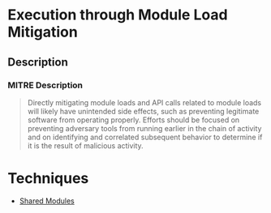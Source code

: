 
# Execution through Module Load Mitigation

## Description

### MITRE Description

> Directly mitigating module loads and API calls related to module loads will likely have unintended side effects, such as preventing legitimate software from operating properly. Efforts should be focused on preventing adversary tools from running earlier in the chain of activity and on identifying and correlated subsequent behavior to determine if it is the result of malicious activity.


# Techniques


* [Shared Modules](../techniques/Shared-Modules.md)

